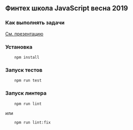 ## Финтех школа JavaScript весна 2019

### Как выполнять задачи

[См. презентацию](https://docs.google.com/presentation/d/19SpzqsVYM3L0121UaxpD-zKZdSeKzQmxthMVlGWiCSk/edit?usp=sharing)

### Установка

```
    npm install
```

### Запуск тестов

```
    npm run test
```

### Запуск линтера

```
    npm run lint
```

или

```
    npm run lint:fix
```
